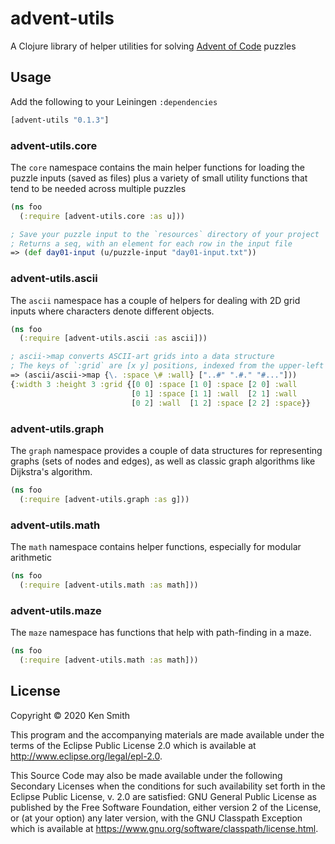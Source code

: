 # advent-utils

A Clojure library of helper utilities for solving
[Advent of Code](https://adventofcode.org) puzzles

## Usage

Add the following to your Leiningen `:dependencies`

```clojure
[advent-utils "0.1.3"]
```

### advent-utils.core
The `core` namespace contains the main helper functions for loading the
puzzle inputs (saved as files) plus a variety of small utility functions
that tend to be needed across multiple puzzles

```clojure
(ns foo
  (:require [advent-utils.core :as u]))

; Save your puzzle input to the `resources` directory of your project
; Returns a seq, with an element for each row in the input file
=> (def day01-input (u/puzzle-input "day01-input.txt"))
```

### advent-utils.ascii
The `ascii` namespace has a couple of helpers for dealing with 2D grid
inputs where characters denote different objects.

```clojure
(ns foo
  (:require [advent-utils.ascii :as ascii]))

; ascii->map converts ASCII-art grids into a data structure
; The keys of `:grid` are [x y] positions, indexed from the upper-left corner
=> (ascii/ascii->map {\. :space \# :wall} ["..#" ".#." "#..."]))
{:width 3 :height 3 :grid {[0 0] :space [1 0] :space [2 0] :wall
                           [0 1] :space [1 1] :wall  [2 1] :wall
                           [0 2] :wall  [1 2] :space [2 2] :space}}
```

### advent-utils.graph
The `graph` namespace provides a couple of data structures for representing
graphs (sets of nodes and edges), as well as classic graph algorithms like
Dijkstra's algorithm.

```clojure
(ns foo
  (:require [advent-utils.graph :as g]))
```

### advent-utils.math
The `math` namespace contains helper functions, especially for modular arithmetic

```clojure
(ns foo
  (:require [advent-utils.math :as math]))
```

### advent-utils.maze
The `maze` namespace has functions that help with path-finding in a maze.

```clojure
(ns foo
  (:require [advent-utils.math :as math]))
```

## License

Copyright © 2020 Ken Smith

This program and the accompanying materials are made available under the
terms of the Eclipse Public License 2.0 which is available at
http://www.eclipse.org/legal/epl-2.0.

This Source Code may also be made available under the following Secondary
Licenses when the conditions for such availability set forth in the Eclipse
Public License, v. 2.0 are satisfied: GNU General Public License as published by
the Free Software Foundation, either version 2 of the License, or (at your
option) any later version, with the GNU Classpath Exception which is available
at https://www.gnu.org/software/classpath/license.html.
